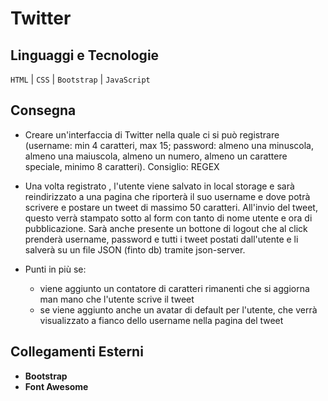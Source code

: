 # Twitter

## Linguaggi e Tecnologie
`HTML` | `CSS` | `Bootstrap` | `JavaScript`

## Consegna
- Creare un'interfaccia di Twitter nella quale ci si può registrare (username: min 4 caratteri, max 15; password: almeno una minuscola, almeno una maiuscola, almeno un numero, almeno un carattere speciale, minimo 8 caratteri). Consiglio: REGEX

- Una volta registrato , l'utente viene salvato in local storage e sarà reindirizzato a una pagina che riporterà il suo username e dove potrà scrivere e postare un tweet di massimo 50 caratteri. All'invio del tweet, questo verrà stampato sotto al form con tanto di nome utente e ora di pubblicazione. Sarà anche presente un bottone di logout che al click prenderà username, password e tutti i tweet postati dall'utente e li salverà su un file JSON (finto db) tramite json-server.

- Punti in più  se:
    - viene aggiunto un contatore di caratteri rimanenti che si aggiorna man mano che l'utente scrive il tweet
    - se viene aggiunto anche un avatar di default per l'utente, che verrà visualizzato a fianco dello username nella pagina del tweet

## Collegamenti Esterni
- **Bootstrap**
- **Font Awesome**

